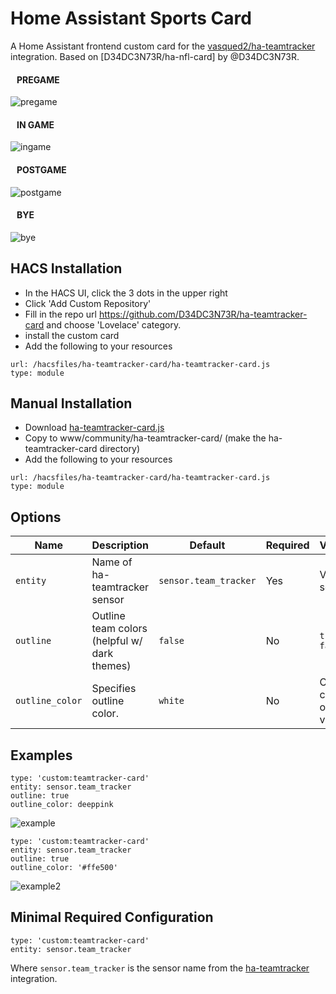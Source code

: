 # Home Assistant Sports Card
A Home Assistant frontend custom card for the [vasqued2/ha-teamtracker](https://github.com/vasqued2/ha-teamtracker) integration.  Based on [D34DC3N73R/ha-nfl-card] by @D34DC3N73R.

#### &nbsp;&nbsp;&nbsp;PREGAME

![pregame](https://user-images.githubusercontent.com/9123670/138403165-fe83a2f1-7ecd-4b47-8915-17c84d69a8e5.png)

#### &nbsp;&nbsp;&nbsp;IN GAME

![ingame](https://user-images.githubusercontent.com/9123670/138606167-0d6416e4-e58b-454f-8cc3-e67dcbf42372.png)

#### &nbsp;&nbsp;&nbsp;POSTGAME

![postgame](https://user-images.githubusercontent.com/9123670/138403233-c61f13d8-6aad-43ac-ae45-213b767d7f96.png)

#### &nbsp;&nbsp;&nbsp;BYE

![bye](https://user-images.githubusercontent.com/9123670/138403291-bbded2aa-c8d4-42f7-b7bf-1578436c1076.png)


## HACS Installation
 - In the HACS UI, click the 3 dots in the upper right
 - Click 'Add Custom Repository'
 - Fill in the repo url https://github.com/D34DC3N73R/ha-teamtracker-card and choose 'Lovelace' category.
 - install the custom card
 - Add the following to your resources
```
url: /hacsfiles/ha-teamtracker-card/ha-teamtracker-card.js
type: module
```

## Manual Installation
 - Download [ha-teamtracker-card.js](https://raw.githubusercontent.com/D34DC3N73R/ha-nfl-card/main/dist/ha-nfl-card.js)
 - Copy to www/community/ha-teamtracker-card/ (make the ha-teamtracker-card directory)
 - Add the following to your resources
```
url: /hacsfiles/ha-teamtracker-card/ha-teamtracker-card.js
type: module
```

## Options
| Name | Description | Default | Required |  Values |
| --- | --- | --- | --- | --- |
| `entity` | Name of ha-teamtracker sensor | `sensor.team_tracker` | Yes  | Valid sensor |
| `outline` | Outline team colors (helpful w/ dark themes) |`false` | No |  `true` `false` |
| `outline_color` | Specifies outline color. | `white` | No |  CSS color or hex value  |

## Examples
```
type: 'custom:teamtracker-card'
entity: sensor.team_tracker
outline: true
outline_color: deeppink
```
![example](https://user-images.githubusercontent.com/9123670/138405243-8e42db4f-7d69-40bc-8ea7-624c31a957a9.png)


```
type: 'custom:teamtracker-card'
entity: sensor.team_tracker
outline: true
outline_color: '#ffe500'
```
![example2](https://user-images.githubusercontent.com/9123670/138405612-8efbb117-4f4b-4eb9-8ef0-339e9b35c868.png)

## Minimal Required Configuration
```
type: 'custom:teamtracker-card'
entity: sensor.team_tracker
```
Where `sensor.team_tracker` is the sensor name from the [ha-teamtracker](https://github.com/vasqued2/ha-teamtracker) integration.
